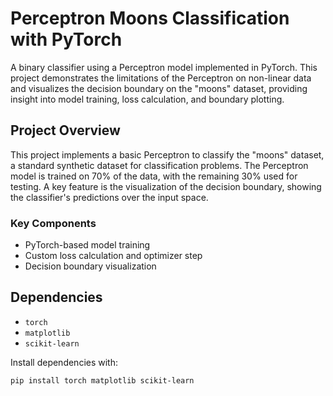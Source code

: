 # Perceptron Moons Classification with PyTorch

A binary classifier using a Perceptron model implemented in PyTorch. This project demonstrates the limitations of the Perceptron on non-linear data and visualizes the decision boundary on the "moons" dataset, providing insight into model training, loss calculation, and boundary plotting.

## Project Overview

This project implements a basic Perceptron to classify the "moons" dataset, a standard synthetic dataset for classification problems. The Perceptron model is trained on 70% of the data, with the remaining 30% used for testing. A key feature is the visualization of the decision boundary, showing the classifier's predictions over the input space.

### Key Components
- PyTorch-based model training
- Custom loss calculation and optimizer step
- Decision boundary visualization

## Dependencies

- `torch`
- `matplotlib`
- `scikit-learn`

Install dependencies with:
```bash
pip install torch matplotlib scikit-learn
